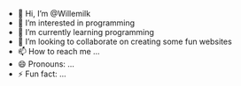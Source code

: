 - 👋 Hi, I’m @Willemilk
- 👀 I’m interested in programming
- 🌱 I’m currently learning programming
- 💞️ I’m looking to collaborate on creating some fun websites
- 📫 How to reach me ...
- 😄 Pronouns: ...
- ⚡ Fun fact: ...

